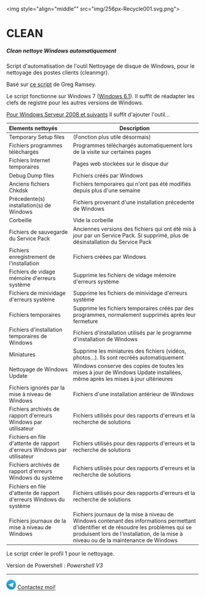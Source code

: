 <img style="align="middle"" src="img/256px-Recycle001.svg.png">
# CLEAN
##### Clean nettoye Windows automatiquement

Script d'automatisation de l'outil Nettoyage de disque de Windows, pour le nettoyage des postes clients (cleanmgr).

Basé sur [ce script](https://gregramsey.net/2014/05/14/automating-the-disk-cleanup-utility/) de Greg Ramsey.

Le script fonctionne sur Windows 7 ([Windows 6.1](https://en.wikipedia.org/wiki/Windows_NT#Releases)).
Il suffit de réadapter les clefs de registre pour les autres versions de Windows.

[Pour Windows Serveur 2008 et suivants](https://technet.microsoft.com/fr-fr/library/ff630161%28v=ws.10%29.aspx) Il suffit d'ajouter l'outil...

Elements nettoyés | Description |
:------------- | -------------
Temporary Setup files | (Fonction plus utile désormais)
Fichiers programmes téléchargés | Programmes téléchargés automatiquement lors de la visite sur certaines pages
Fichiers Internet temporaires | Pages web stockées sur le disque dur
Debug Dump files|Fichiers créés par Windows
Anciens fichiers Chkdsk | Fichiers temporaires qui n'ont pas été modifiés depuis plus d'une semaine
Précedente(s) installation(s) de Windows | Fichiers provenant d'une installation précedente de Windows
Corbeille | Vide la corbeille
Fichiers de sauvegarde du Service Pack | Anciennes versions des fichiers qui ont été mis à jour par un Service Pack. Si supprimé, plus de désinstallation du Service Pack
Fichiers enregistrement de l'installation | Fichiers créées par Windows
Fichiers de vidage mémoire d'erreurs système | Supprime les fichiers de vidage mémoire d'erreurs système
Fichiers de minividage d'erreurs système | Supprime les fichiers de minividage d'erreurs système
Fichiers temporaires | Supprime les fichiers temporaires créés par des programmes, normalement supprimés après leur fermeture
Fichiers d'installation temporaires de Windows | Fichiers d'installation utilisés par le programme d'installation de Windows
Miniatures | Supprime les miniatures des fichiers (vidéos, photos...). Ils sont recréés automatiquement
Nettoyage de Windows Update | Windows conserve des copies de toutes les mises à jour de Windows Update installées, même après les mises à jour ultérieures
Fichiers ignorés par la mise à niveau de Windows | Fichiers d'une installation antérieur de Windows
Fichiers archivés de rapport d'erreurs Windows par utilisateur | Fichiers utilisés pour des rapports d'erreurs et la recherche de solutions
Fichiers en file d'attente de rapport d'erreurs Windows par utilisateur | Fichiers utilisés pour des rapports d'erreurs et la recherche de solutions
Fichiers archivés de rapport d'erreurs Windows du système | Fichiers utilisés pour des rapports d'erreurs et la recherche de solutions
Fichiers en file d'attente de rapport d'erreurs Windows du système | Fichiers utilisés pour des rapports d'erreurs et la recherche de solutions
Fichiers journaux de la mise à niveau de Windows | Fichiers journaux de la mise à niveau de Windows contenant des informations permettant d'identifier et de résoudre les problèmes qui se produisent lors de l'installation, de la mise à niveau ou de la maintenance de Windows

Le script créer le profil 1 pour le nettoyage.

Version de Powershell : *Powershell V3*
***
<img src="img/Telegram.png" width="5%" height="5%" /> [Contactez moi!](https://telegram.me/ralevy)
